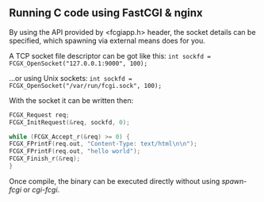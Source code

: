 ## Running **C** code using **FastCGI** & **nginx**

By using the API provided by <fcgiapp.h> header, the socket details can be specified, which spawning via external means does for you.

A TCP socket file descriptor can be got like this:
`int sockfd = FCGX_OpenSocket("127.0.0.1:9000", 100);`

...or using Unix sockets:
`int sockfd = FCGX_OpenSocket("/var/run/fcgi.sock", 100);`

With the socket it can be written then:
```c
FCGX_Request req;
FCGX_InitRequest(&req, sockfd, 0);

while (FCGX_Accept_r(&req) >= 0) {
FCGX_FPrintF(req.out, "Content-Type: text/html\n\n");
FCGX_FPrintF(req.out, "hello world");
FCGX_Finish_r(&req);
}
```

Once compile, the binary can be executed directly without using *spawn-fcgi* or *cgi-fcgi*.
